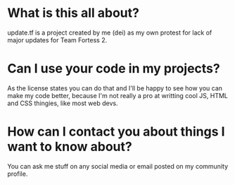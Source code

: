 # What is this all about?
update.tf is a project created by me (dei) as my own protest for lack of major updates for Team Fortess 2.

# Can I use your code in my projects?
As the license states you can do that and I'll be happy to see how you can make my code better, because I'm not really a pro at writting cool JS, HTML and CSS thingies, like most web devs.

# How can I contact you about things I want to know about?
You can ask me stuff on any social media or email posted on my community profile.
